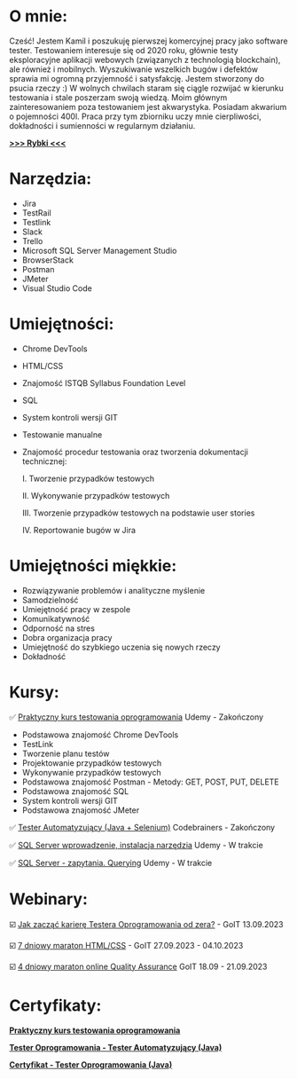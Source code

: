 # <a name="o mnie">O mnie:</a>

Cześć! Jestem Kamil i poszukuję pierwszej komercyjnej pracy jako software tester. Testowaniem interesuje się od 2020 roku, głównie testy eksploracyjne aplikacji webowych (związanych z technologią blockchain), ale również i mobilnych. Wyszukiwanie wszelkich bugów i defektów sprawia mi ogromną przyjemność i satysfakcję. Jestem stworzony do psucia rzeczy :) W wolnych chwilach staram się ciągle rozwijać w kierunku testowania i stale poszerzam swoją wiedzą. Moim głównym zainteresowaniem poza testowaniem jest akwarystyka. Posiadam akwarium o pojemności 400l. Praca przy tym zbiorniku uczy mnie cierpliwości, dokładności i sumienności w regularnym działaniu.

<a href="https://drive.google.com/file/d/1jANeRHCqSwJh4cK7Zgh8kx7nzp88Tbkz/view?usp=drive_link" target="_blank"><b>>>> Rybki <<<</b></a>



# <a name="narzędzia">Narzędzia:</a>

- Jira
- TestRail
- Testlink
- Slack
- Trello
- Microsoft SQL Server Management Studio
- BrowserStack
- Postman
- JMeter
- Visual Studio Code

# <a name="umiejętności">Umiejętności:</a>

- Chrome DevTools
- HTML/CSS
- Znajomość ISTQB Syllabus Foundation Level
- SQL
- System kontroli wersji GIT
- Testowanie manualne
- Znajomość procedur testowania oraz tworzenia dokumentacji technicznej:

  I. Tworzenie przypadków testowych

  II. Wykonywanie przypadków testowych

  III. Tworzenie przypadków testowych na podstawie user stories

  IV. Reportowanie bugów w Jira

# <a name="umiejętności miękkie">Umiejętności miękkie:</a>

- Rozwiązywanie problemów i analityczne myślenie
- Samodzielność
- Umiejętność pracy w zespole
- Komunikatywność
- Odporność na stres
- Dobra organizacja pracy
- Umiejętność do szybkiego uczenia się nowych rzeczy
- Dokładność

# <a name="kursy">Kursy:</a>

✅ <a href="https://www.udemy.com/course/praktyczny-kurs-testowania-oprogramowania/" target="_blank">Praktyczny kurs testowania oprogramowania</a> Udemy - Zakończony

- Podstawowa znajomość Chrome DevTools
- TestLink
- Tworzenie planu testów
- Projektowanie przypadków testowych
- Wykonywanie przypadków testowych
- Podstawowa znajomość Postman - Metody: GET, POST, PUT, DELETE
- Podstawowa znajomość SQL
- System kontroli wersji GIT
- Podstawowa znajomość JMeter

✅ <a href="https://codebrainers.pl/tester_automat.pdf" target="_blank">Tester Automatyzujący (Java + Selenium)</a> Codebrainers - Zakończony


✅ <a href="https://www.udemy.com/course/wprowadzenie-do-sql-instalacja-i-narzedzi-egzamin-70-461_1/" target="_blank">SQL Server wprowadzenie, instalacja narzędzia</a> Udemy - W trakcie

✅ <a href="https://www.udemy.com/course/sql-server-zapytania-querying-exam-70-461/" target="_blank">SQL Server - zapytania. Querying</a> Udemy - W trakcie

# <a name="projects">Webinary:</a>

☑️ <a href="https://qa.w.goit.global/pl/" target="_blank">Jak zacząć karierę Testera Oprogramowania od zera?</a> - GoIT 13.09.2023

☑️ <a href="https://m.goit.global/pl/" target="_blank">7 dniowy maraton HTML/CSS</a> - GoIT 27.09.2023 - 04.10.2023

☑️ <a href="https://qa.m.goit.global/pl/" target="_blank">4 dniowy maraton online Quality Assurance</a> GoIT 18.09 - 21.09.2023

# <a name="certyfikaty">Certyfikaty:</a> 

<a href="https://drive.google.com/file/d/1ck3UfV8uQCkL4fjmFEAvbtxYLUp7fz9m/view?usp=drive_link" target="_blank"><b>Praktyczny kurs testowania oprogramowania</b></a>

<a href="https://drive.google.com/file/d/1MkAbkU0Qx31VtkSht9uXB3T49GL82qEm/view?usp=sharing" target="_blank"><b>Tester Oprogramowania - Tester Automatyzujący (Java)</b></a>

<a href="https://drive.google.com/file/d/1OgWvw1IwuneP8C9UMHIcPwU_dOmUYrii/view?usp=sharing" target="_blank"><b>Certyfikat - Tester Oprogramowania (Java)</b></a>


